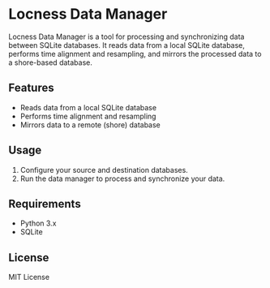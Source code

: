 # Locness Data Manager

Locness Data Manager is a tool for processing and synchronizing data between SQLite databases. It reads data from a local SQLite database, performs time alignment and resampling, and mirrors the processed data to a shore-based database.

## Features

- Reads data from a local SQLite database
- Performs time alignment and resampling
- Mirrors data to a remote (shore) database

## Usage

1. Configure your source and destination databases.
2. Run the data manager to process and synchronize your data.

## Requirements

- Python 3.x
- SQLite

## License

MIT License